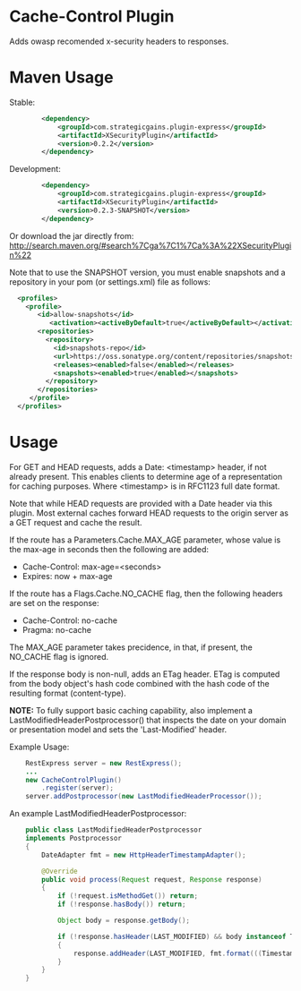 Cache-Control Plugin
====================

Adds owasp recomended x-security headers to responses.

Maven Usage
===========
Stable:
```xml
		<dependency>
			<groupId>com.strategicgains.plugin-express</groupId>
			<artifactId>XSecurityPlugin</artifactId>
			<version>0.2.2</version>
		</dependency>
```
Development:
```xml
		<dependency>
			<groupId>com.strategicgains.plugin-express</groupId>
			<artifactId>XSecurityPlugin</artifactId>
			<version>0.2.3-SNAPSHOT</version>
		</dependency>
```
Or download the jar directly from: 
http://search.maven.org/#search%7Cga%7C1%7Ca%3A%22XSecurityPlugin%22

Note that to use the SNAPSHOT version, you must enable snapshots and a repository in your pom (or settings.xml) file as follows:
```xml
  <profiles>
    <profile>
       <id>allow-snapshots</id>
          <activation><activeByDefault>true</activeByDefault></activation>
       <repositories>
         <repository>
           <id>snapshots-repo</id>
           <url>https://oss.sonatype.org/content/repositories/snapshots</url>
           <releases><enabled>false</enabled></releases>
           <snapshots><enabled>true</enabled></snapshots>
         </repository>
       </repositories>
     </profile>
  </profiles>
```

Usage
========
For GET and HEAD requests, adds a Date: \<timestamp\> header, if not already present. This enables clients to determine age of a representation for caching purposes.  Where \<timestamp\> is in RFC1123 full date format.

Note that while HEAD requests are provided with a Date header via this plugin. Most external caches forward HEAD requests to the origin server as a GET request and cache the result.

If the route has a Parameters.Cache.MAX_AGE parameter, whose value is the max-age in seconds then the following are added:
* Cache-Control: max-age=\<seconds\>
* Expires: now + max-age

If the route has a Flags.Cache.NO_CACHE flag, then the following headers are set on the response:
* Cache-Control: no-cache
* Pragma: no-cache

The MAX_AGE parameter takes precidence, in that, if present, the NO_CACHE flag is ignored.

If the response body is non-null, adds an ETag header.  ETag is computed from the body object's hash code combined with the hash code of the resulting format (content-type).

**NOTE:** To fully support basic caching capability, also implement a LastModifiedHeaderPostprocessor() that inspects the date on your domain or presentation model and sets the 'Last-Modified' header.

Example Usage:
```Java
    RestExpress server = new RestExpress();
    ...
    new CacheControlPlugin()
        .register(server);
    server.addPostprocessor(new LastModifiedHeaderProcessor());
```

An example LastModifiedHeaderPostprocessor:
```Java
    public class LastModifiedHeaderPostprocessor
    implements Postprocessor
    {
		DateAdapter fmt = new HttpHeaderTimestampAdapter();

		@Override
		public void process(Request request, Response response)
		{
			if (!request.isMethodGet()) return;
			if (!response.hasBody()) return;

			Object body = response.getBody();

			if (!response.hasHeader(LAST_MODIFIED) && body instanceof Timestamped)
			{
				response.addHeader(LAST_MODIFIED, fmt.format(((Timestamped) body).getUpdatedAt()));
			}
		}
    }
```

